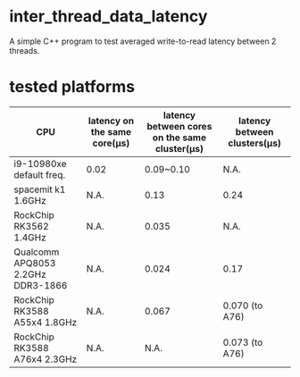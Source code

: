 # inter_thread_data_latency
A simple C++ program to test averaged write-to-read latency between 2 threads.

# tested platforms

| CPU | latency on the same core(μs) | latency between cores on the same cluster(μs) | latency between clusters(μs) |
| --- | --- | --- | --- |
| i9-10980xe default freq. | 0.02 | 0.09~0.10 | N.A. |
| spacemit k1 1.6GHz | N.A. | 0.13 | 0.24 |
| RockChip RK3562 1.4GHz | N.A. | 0.035 | N.A. |
| Qualcomm APQ8053 2.2GHz DDR3-1866 | N.A. | 0.024 | 0.17 |
| RockChip RK3588 A55x4 1.8GHz | N.A. | 0.067 | 0.070 (to A76) |
| RockChip RK3588 A76x4 2.3GHz | N.A. | N.A. | 0.073 (to A76) |
